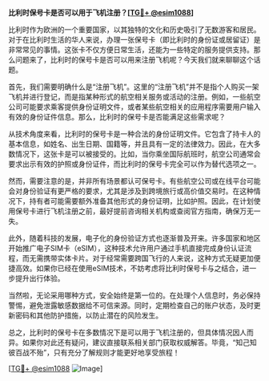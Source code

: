 **比利时保号卡是否可以用于飞机注册？[[TG💪+ @esim1088](https://t.me/s/esim1088)]**

比利时作为欧洲的一个重要国家，以其独特的文化和历史吸引了无数游客和居民。对于在比利时生活的华人来说，办理一张保号卡（即比利时的身份证或居留证）是非常常见的事情。这张卡不仅方便日常生活，还能为一些特定的服务提供支持。那么问题来了，比利时的保号卡是否可以用来注册飞机呢？今天我们就来聊聊这个话题。

首先，我们需要明确什么是“注册飞机”。这里的“注册飞机”并不是指个人购买一架飞机并进行登记，而是指某种形式的航空相关服务或活动的注册。例如，一些航空公司可能要求乘客提供身份证明文件，或者某些航空相关的应用程序需要用户输入有效的身份证件信息。那么，比利时的保号卡是否能满足这些需求呢？

从技术角度来看，比利时的保号卡是一种合法的身份证明文件。它包含了持卡人的基本信息，如姓名、出生日期、国籍等，并且具有一定的法律效力。因此，在大多数情况下，这张卡是可以被接受的。比如，当你乘坐国际航班时，航空公司通常会要求出示有效的护照或身份证件，而比利时的保号卡完全可以作为替代选项之一。

然而，需要注意的是，并非所有场景都认可保号卡。有些航空公司或在线平台可能会对身份验证有更严格的要求，尤其是涉及到跨境旅行或高价值交易时。在这种情况下，持有者可能需要额外准备其他形式的身份证明，比如护照。因此，在计划使用保号卡进行飞机注册之前，最好提前咨询相关机构或查阅官方指南，确保万无一失。

此外，随着科技的发展，电子化的身份验证方式也逐渐普及开来。许多国家和地区开始推广电子SIM卡（eSIM），这种技术允许用户通过手机直接完成身份认证流程，而无需携带实体卡片。对于经常需要跨国飞行的人来说，这种方式无疑更加便捷高效。如果你已经在使用eSIM技术，不妨考虑将比利时保号卡与之结合，进一步提升出行体验。

当然啦，无论采用哪种方式，安全始终是第一位的。在处理个人信息时，务必保持警惕，避免泄露敏感数据给不可信来源。同时，定期检查自己的账户状态，及时更新密码和其他防护措施，以防止潜在的风险发生。

总之，比利时的保号卡在多数情况下是可以用于飞机注册的，但具体情况因人而异。如果你对此还有疑问，建议直接联系相关部门获取权威解答。毕竟，“知己知彼百战不殆”，只有充分了解规则才能更好地享受旅程！

[[TG💪+ @esim1088](https://t.me/s/esim1088) ![Image](https://i.postimg.cc/4NQfJmqS/Snipaste-2025-05-13-00-14-12.png)]